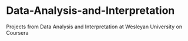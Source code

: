 # Data-Analysis-and-Interpretation
Projects from Data Analysis and Interpretation at Wesleyan University on Coursera
